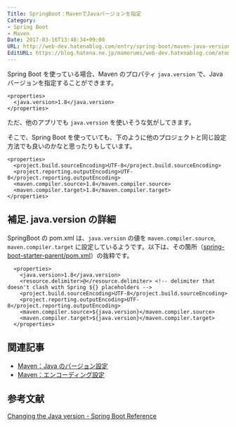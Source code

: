 ```yaml
---
Title: SpringBoot：MavenでJavaバージョンを指定
Category:
- Spring Boot
- Maven
Date: 2017-03-16T13:48:34+09:00
URL: http://web-dev.hatenablog.com/entry/spring-boot/maven-java-version
EditURL: https://blog.hatena.ne.jp/mamorums/web-dev.hatenablog.com/atom/entry/10328749687227488037
---
```


Spring Boot を使っている場合、Maven のプロパティ `java.version` で、Java バージョンを指定することができます。

```
<properties>
  <java.version>1.8</java.version>
</properties>
```

ただ、他のアプリでも `java.version` を使いそうな気がしてきます。

そこで、Spring Boot を使っていても、下のように他のプロジェクトと同じ設定方法でも良いのかなと思ったりもしています。

```
<properties>
  <project.build.sourceEncoding>UTF-8</project.build.sourceEncoding>
  <project.reporting.outputEncoding>UTF-8</project.reporting.outputEncoding>
  <maven.compiler.source>1.8</maven.compiler.source>
  <maven.compiler.target>1.8</maven.compiler.target>
</properties>
```


## 補足. java.version の詳細
SpringBoot の pom.xml は、`java.version` の値を `maven.compiler.source`, `maven.compiler.target` に設定しているようです。以下は、その箇所（[spring-boot-starter-parent/pom.xml](https://github.com/spring-projects/spring-boot/blob/master/spring-boot-starters/spring-boot-starter-parent/pom.xml)）の抜粋です。

```
  <properties>
    <java.version>1.8</java.version>
    <resource.delimiter>@</resource.delimiter> <!-- delimiter that doesn't clash with Spring ${} placeholders -->
    <project.build.sourceEncoding>UTF-8</project.build.sourceEncoding>
    <project.reporting.outputEncoding>UTF-8</project.reporting.outputEncoding>
    <maven.compiler.source>${java.version}</maven.compiler.source>
    <maven.compiler.target>${java.version}</maven.compiler.target>
  </properties>
```


## 関連記事
- [Maven：Java のバージョン設定](/entry/maven/java-version-setting)
- [Maven：エンコーディング設定](/entry/maven/encoding-setting)

## 参考文献
[Changing the Java version - Spring Boot Reference](https://docs.spring.io/spring-boot/docs/current/reference/htmlsingle/#using-boot-maven-java-version)
